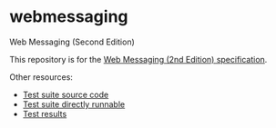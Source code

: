 # webmessaging
Web Messaging (Second Edition)

This repository is for the [Web Messaging (2nd Edition) specification](https://w3c.github.io/webmessaging/).

Other resources:
* [Test suite source code](https://github.com/w3c/web-platform-tests/tree/master/webmessaging)
* [Test suite directly runnable](http://w3c-test.org/webmessaging/)
* [Test results](https://github.com/w3c/test-results/tree/gh-pages/webmessaging)
